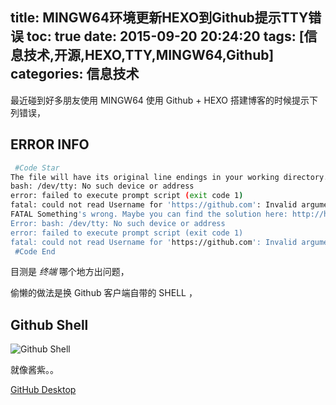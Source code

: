 title: MINGW64环境更新HEXO到Github提示TTY错误
toc: true
date: 2015-09-20 20:24:20
tags: [信息技术,开源,HEXO,TTY,MINGW64,Github]
categories: 信息技术
---

最近碰到好多朋友使用 MINGW64 使用 Github + HEXO 搭建博客的时候提示下列错误，

## ERROR INFO
```sh
 #Code Star
The file will have its original line endings in your working directory.
bash: /dev/tty: No such device or address
error: failed to execute prompt script (exit code 1)
fatal: could not read Username for 'https://github.com': Invalid argument
FATAL Something's wrong. Maybe you can find the solution here: http://hexo.io/docs/troubleshooting.html
Error: bash: /dev/tty: No such device or address
error: failed to execute prompt script (exit code 1)
fatal: could not read Username for 'https://github.com': Invalid argument
 #Code End
```

目测是 *终端* 哪个地方出问题，
<!--more-->

偷懒的做法是换 Github 客户端自带的 SHELL ，

## Github Shell
![Github Shell](https://dn-gehaowu.qbox.me/notes/2015/09/githubshell.png)

就像酱紫。。

[GitHub Desktop](https://desktop.github.com/)